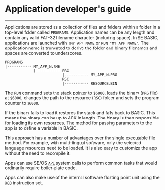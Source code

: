 # Application developer's guide
***
Applications are stored as a collection of files and folders within a folder in a top-level folder called `PROGRAMS`. Application names can be any length and
contain any valid FAT-32 filename character (including space). In SE BASIC,
applications are launched with `!MY APP NAME` or `RUN "MY APP NAME"`.
The application name is truncated to derive the folder and binary filenames and spaces are converted to underscores.
```
PROGRAMS
|----------- MY_APP_N.AME
             |----------- PRG
                          |----------- MY_APP_N.PRG
                          RSC
                          |----------- RESOURCE.BIN
```
The `RUN` command sets the stack pointer to `$6000`, loads the binary (`PRG` file) at `$6000`, changes the path to the resource (`RSC`) folder and sets the program
counter to `$6000`.



If the binary fails to load it restores the stack and falls back to BASIC. This means the binary can be up to 40K in length. The binary is then responsible for loading its own resources. The method for passing parameters to the app is
to define a variable in BASIC.

This approach has a number of advantages over the single executable file method.
For example, with multi-lingual software, only the selected language resources
need to be loaded. It is also easy to customize the app without the need to
recompile it.

Apps can use SE/OS [`API`](API) system calls to perform common tasks that would ordinarily
require boiler-plate code.

Apps can also make use of the internal software floating point unit using the
[`X80`](X80) instruciton set.








